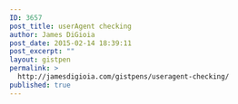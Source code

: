 ```yaml
---
ID: 3657
post_title: userAgent checking
author: James DiGioia
post_date: 2015-02-14 18:39:11
post_excerpt: ""
layout: gistpen
permalink: >
  http://jamesdigioia.com/gistpens/useragent-checking/
published: true
---
```


